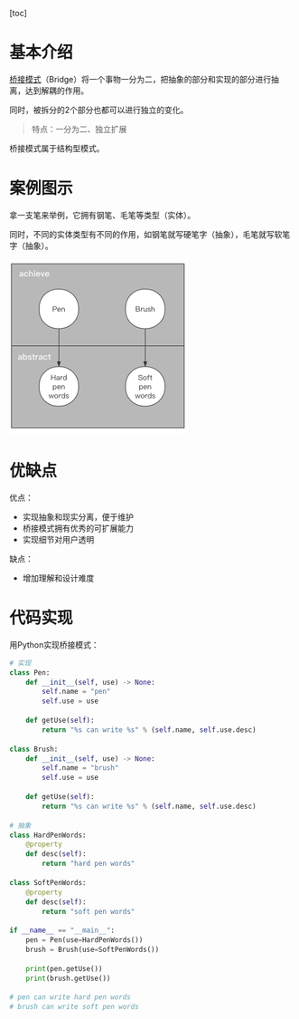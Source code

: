 [toc]

# 基本介绍

[桥接模式](https://so.csdn.net/so/search?q=桥接模式&spm=1001.2101.3001.7020)（Bridge）将一个事物一分为二，把抽象的部分和实现的部分进行抽离，达到解耦的作用。

同时，被拆分的2个部分也都可以进行独立的变化。

> 特点：一分为二、独立扩展

桥接模式属于结构型模式。

# 案例图示

拿一支笔来举例，它拥有钢笔、毛笔等类型（实体）。

同时，不同的实体类型有不同的作用，如钢笔就写硬笔字（抽象），毛笔就写软笔字（抽象）。

![image-20210623205635148](images/808a45e35e3a3d531ffc0ee961193c28.png)

# 优缺点

优点：

- 实现抽象和现实分离，便于维护
- 桥接模式拥有优秀的可扩展能力
- 实现细节对用户透明

缺点：

- 增加理解和设计难度

# 代码实现

用Python实现桥接模式：

```python
# 实现
class Pen:
    def __init__(self, use) -> None:
        self.name = "pen"
        self.use = use

    def getUse(self):
        return "%s can write %s" % (self.name, self.use.desc)

class Brush:
    def __init__(self, use) -> None:
        self.name = "brush"
        self.use = use

    def getUse(self):
        return "%s can write %s" % (self.name, self.use.desc)

# 抽象
class HardPenWords:
    @property
    def desc(self):
        return "hard pen words"

class SoftPenWords:
    @property
    def desc(self):
        return "soft pen words"

if __name__ == "__main__":
    pen = Pen(use=HardPenWords())
    brush = Brush(use=SoftPenWords())

    print(pen.getUse())
    print(brush.getUse())

# pen can write hard pen words
# brush can write soft pen words

```

